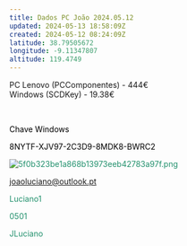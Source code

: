 ```yaml
---
title: Dados PC João 2024.05.12
updated: 2024-05-13 18:58:09Z
created: 2024-05-12 08:24:09Z
latitude: 38.79505672
longitude: -9.11347807
altitude: 119.4749
---
```


PC Lenovo (PCComponentes) - 444€  
Windows (SCDKey) - 19.38€

&nbsp;

<span style="color: #000000;">Chave Windows</span>

<span style="color: #000000;">8NYTF-XJV97-2C3D9-8MDK8-BWRC2</span>

<span style="color: #22916d;">![5f0b323be1a868b13973eeb42783a97f.png](5f0b323be1a868b13973eeb42783a97f.png)</span>

<span style="color: #22916d;">joaoluciano@outlook.pt</span>

<span style="color: #22916d;">Luciano1</span>

<span style="color: #22916d;">0501</span>

<span style="color: #22916d;">JLuciano</span>